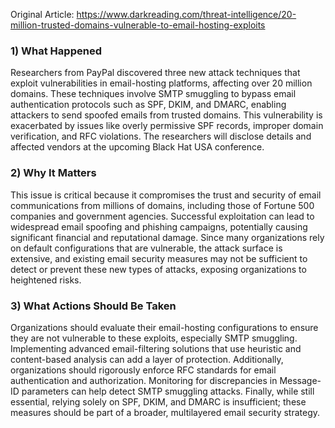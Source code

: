 Original Article: https://www.darkreading.com/threat-intelligence/20-million-trusted-domains-vulnerable-to-email-hosting-exploits

### 1) What Happened

Researchers from PayPal discovered three new attack techniques that exploit vulnerabilities in email-hosting platforms, affecting over 20 million domains. These techniques involve SMTP smuggling to bypass email authentication protocols such as SPF, DKIM, and DMARC, enabling attackers to send spoofed emails from trusted domains. This vulnerability is exacerbated by issues like overly permissive SPF records, improper domain verification, and RFC violations. The researchers will disclose details and affected vendors at the upcoming Black Hat USA conference.

### 2) Why It Matters

This issue is critical because it compromises the trust and security of email communications from millions of domains, including those of Fortune 500 companies and government agencies. Successful exploitation can lead to widespread email spoofing and phishing campaigns, potentially causing significant financial and reputational damage. Since many organizations rely on default configurations that are vulnerable, the attack surface is extensive, and existing email security measures may not be sufficient to detect or prevent these new types of attacks, exposing organizations to heightened risks.

### 3) What Actions Should Be Taken

Organizations should evaluate their email-hosting configurations to ensure they are not vulnerable to these exploits, especially SMTP smuggling. Implementing advanced email-filtering solutions that use heuristic and content-based analysis can add a layer of protection. Additionally, organizations should rigorously enforce RFC standards for email authentication and authorization. Monitoring for discrepancies in Message-ID parameters can help detect SMTP smuggling attacks. Finally, while still essential, relying solely on SPF, DKIM, and DMARC is insufficient; these measures should be part of a broader, multilayered email security strategy.